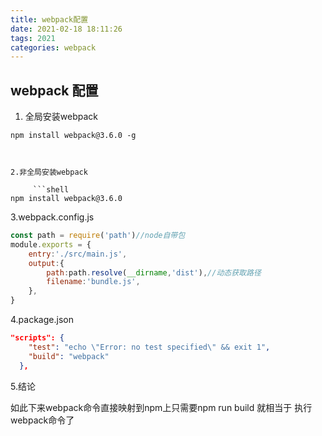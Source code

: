 ```yaml
---
title: webpack配置
date: 2021-02-18 18:11:26
tags: 2021
categories: webpack
---
```


## webpack 配置

1.  全局安装webpack

   ```shell
   npm install webpack@3.6.0 -g
   
   ```
```
   

2.非全局安装webpack

     ```shell
npm install webpack@3.6.0
```

3.webpack.config.js

```js
const path = require('path')//node自带包
module.exports = {
    entry:'./src/main.js',
    output:{
        path:path.resolve(__dirname,'dist'),//动态获取路径
        filename:'bundle.js',
    },
}
```

4.package.json

```json
"scripts": {
    "test": "echo \"Error: no test specified\" && exit 1",
    "build": "webpack"
  },
```

5.结论

如此下来webpack命令直接映射到npm上只需要npm run build 就相当于 执行webpack命令了



   